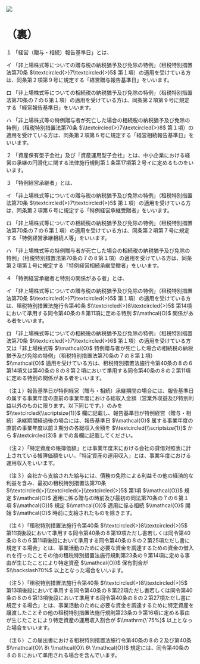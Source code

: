 ![](https://www.nta.go.jp/tmp/3d7865d7-3888-4e89-ac80-97a2560222f4/images/336909101a5a59ed43b20344bcbdf7041ca292f5a6c9cd598735c6205b160e89.jpg)

# （裏）

１ 「経営（贈与・相続）報告基準日」とは、

イ 「非上場株式等についての贈与税の納税猶予及び免除の特例」（租税特別措置法第70条 $\\textcircled{>}7\\textcircled{>}5$ 第１項）の適用を受けている方は、同条第２項第９号に規定する「経営贈与報告基準日」をいいます。

ロ 「非上場株式等についての相続税の納税猶予及び免除の特例」（租税特別措置法第70条の７の６第１項）の適用を受けている方は、同条第２項第９号に規定する「経営報告基準日」をいいます。

ハ 「非上場株式等の特例贈与者が死亡した場合の相続税の納税猶予及び免除の特例」（租税特別措置法第70条 $\\textcircled{>}7\\textcircled{>}8$ 第１項）の適用を受けている方は、同条第２項第６号に規定する「経営相続報告基準日」をいいます。

２ 「資産保有型子会社」及び「資産運用型子会社」とは、中小企業における経営の承継の円滑化に関する法律施行規則第１条第17項第２号イに定めるものをいいます。

３ 「特例経営承継者」とは、

イ 「非上場株式等についての贈与税の納税猶予及び免除の特例」（租税特別措置法第70条 $\\textcircled{>}7\\textcircled{>}5$ 第１項）の適用を受けている方は、同条第２項第６号に規定する「特例経営承継受贈者」をいいます。

ロ 「非上場株式等についての相続税の納税猶予及び免除の特例」（租税特別措置法第70条の７の６第１項）の適用を受けている方は、同条第２項第７号に規定する「特例経営承継相続人等」をいいます。

ハ 「非上場株式等の特例贈与者が死亡した場合の相続税の納税猶予及び免除の特例」（租税特別措置法第70条の７の８第１項）の適用を受けている方は、同条第２項第１号に規定する「特例経営相続承継受贈者」をいいます。

４ 「特例経営承継者と特別の関係がある者」とは、

イ 「非上場株式等についての贈与税の納税猶予及び免除の特例」（租税特別措置法第70条 $\\textcircled{>}7\\textcircled{>}5$ 第１項）の適用を受けている方は、租税特別措置法施行令第40条 $\\textcircled{>}8\\textcircled{>}5$ 第14項において準用する同令第40条の８第11項に定める特別 $\\mathcal{O}$ 関係がある者をいいます。

ロ 「非上場株式等についての相続税の納税猶予及び免除の特例」（租税特別措置法第70条 $\\textcircled{>}7\\textcircled{>}6$ 第１項）の適用を受けている方又は「非上場株式等 $\\mathcal{O}$ 特例贈与者が死亡した場合の相続税の納税猶予及び免除の特例」（租税特別措置法第70条の７の８第１項） $\\mathcal{O}$ 適用を受けている方は、租税特別措置法施行令第40条の８の６第14項又は第40条の８の８第２項において準用する同令第40条の８の２第11項に定める特別の関係がある者をいいます。

（注１）報告基準日が特例経営（贈与・相続）承継期間の場合には、報告基準日の属する事業年度の直前の事業年度における総収入金額（営業外収益及び特別利益以外のものに限ります。以下同じです。）のみを $\\textcircled{\\scriptsize{1}}$ 欄に記載し、報告基準日が特例経営（贈与・相続）承継期間経過後の場合には、報告基準日 $\\mathcal{O}$ 属する事業年度の直前の事業年度以前３期分の各総収入金額を $\\textcircled{\\scriptsize{1}}$ から $\\textcircled{3}$ までの各欄に記載してください。

（注２）「特定資産の帳簿価額」とは事業年度末における会社の貸借対照表に計上されている帳簿価額をいい、「特定資産の運用収入」とは、事業年度における運用収入をいいます。

（注３）会社から支給された給与には、債務の免除による利益その他の経済的な利益を含み、最初の租税特別措置法第70条 $\\textcircled{>}\\textcircled{>}\\textcircled{>}5$ 第1項 $\\mathcal{O})$ 規定 $\\mathcal{O}$ 適用に係る贈与の時前及び最初の同法第70条の７の６第１項 $\\mathcal{O})$ 規定 $\\mathcal{O})$ 適用に係る相続 $\\mathcal{O}$ 開始 $\\mathcal{O}$ 時前に支給されたものを除きます。

（注４）「租税特別措置法施行令第40条 $\\textcircled{>}8\\textcircled{>}5$ 第11項後段において準用する同令第40条の８第19項ただし書若しくは同令第40条の８の６第11項後段において準用する同令第40条の８の２第25項ただし書に規定する場合」とは、事業活動のために必要な資金を調達するための資金の借入れを行ったことその他の租税特別措置法施行規則第23条の９第14項に定める事由が生じたことにより特定資産 $\\mathcal{O})$ 保有割合が $\\backslash70%$ 以上となった場合をいいます。

（注５）「租税特別措置法施行令第40条 $\\textcircled{>}8\\textcircled{>}5$ 第13項後段において準用する同令第40条の８第22項ただし書若しくは同令第40条の８の６第13項後段において準用する同令第40条の８の２第27項ただし書に規定する場合」とは、事業活動のために必要な資金を調達するために特定資産を譲渡したことその他の租税特別措置法施行規則第23条の９第16項に定める事由が生じたことにより特定資産の運用収入割合が $\\mathrm{\`75%}$ 以上となった場合をいいます。

（注６）この届出書における租税特別措置法施行令第40条の８の２及び第40条 $\\mathcal{O}\ 8\ \\mathcal{O}\ 6\ \\mathcal{O})$ 規定には、同令第40条の８の８において準用される場合を含んでいます。
